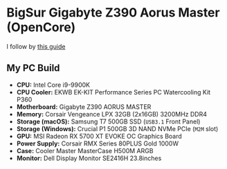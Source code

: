 # BigSur Gigabyte Z390 Aorus Master (OpenCore)

I follow by [this guide](https://www.insanelymac.com/forum/topic/340936-audiogods-aorus-z390-master-patched-dsdt-efi-for-catalina-mini-guide-and-discussion/ ) 

## My PC Build

* **CPU:** Intel Core i9-9900K
* **CPU Cooler:** EKWB EK-KIT Performance Series PC Watercooling Kit P360
* **Motherboard:** Gigabyte Z390 AORUS MASTER
* **Memory:** Corsair Vengeance LPX 32GB (2x16GB) 3200MHz DDR4
* **Storage (macOS):** Samsung T7 500GB SSD (`USB3.1` Front Panel)
* **Storage (Windows):** Crucial P1 500GB 3D NAND NVMe PCIe (`M2M` slot)
* **GPU:** MSI Radeon RX 5700 XT EVOKE OC Graphics Board
* **Power Supply:** Corsair RMX Series 80PLUS Gold 1000W
* **Case:** Cooler Master MasterCase H500M ARGB
* **Monitor:** Dell Display Monitor SE2416H 23.8inches
